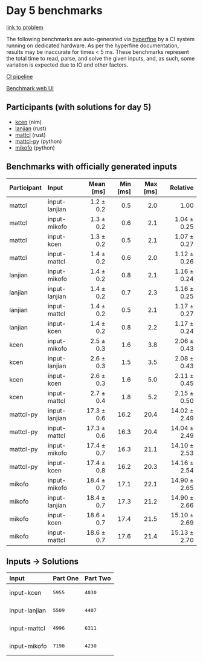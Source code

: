 # Day 5 benchmarks

[link to problem](https://adventofcode.com/2024/day/5)

The following benchmarks are auto-generated via
[hyperfine](https://github.com/sharkdp/hyperfine) by a CI system running on
dedicated hardware. As per the hyperfine documentation, results may be
inaccurate for times < 5 ms. These benchmarks represent the total time to read,
parse, and solve the given inputs, and, as such, some variation is expected due
to IO and other factors.

[CI pipeline](http://ci.papercode.net:8080/teams/main/pipelines/aoc2024)

[Benchmark web UI](https://aoc.ancalagon.black)


## Participants (with solutions for day 5)

- [kcen](https://github.com/kcen/aoc2024) (nim)
- [lanjian](https://github.com/lanjian/aoc-2024) (rust)
- [mattcl](https://github.com/mattcl/aoc2024) (rust)
- [mattcl-py](https://github.com/mattcl/aoc2024-py) (python)
- [mikofo](https://github.com/mikofo/aoc2024) (python)


## Benchmarks with officially generated inputs

| Participant | Input | Mean [ms] | Min [ms] | Max [ms] | Relative |
|:---|:---|---:|---:|---:|---:|
| mattcl | input-lanjian | 1.2 ± 0.2 | 0.5 | 2.0 | 1.00 |
| mattcl | input-mikofo | 1.3 ± 0.2 | 0.6 | 2.1 | 1.04 ± 0.25 |
| mattcl | input-kcen | 1.3 ± 0.2 | 0.5 | 2.1 | 1.07 ± 0.27 |
| mattcl | input-mattcl | 1.4 ± 0.2 | 0.6 | 2.0 | 1.12 ± 0.26 |
| lanjian | input-mikofo | 1.4 ± 0.2 | 0.8 | 2.1 | 1.16 ± 0.24 |
| lanjian | input-lanjian | 1.4 ± 0.2 | 0.7 | 2.3 | 1.16 ± 0.25 |
| lanjian | input-mattcl | 1.4 ± 0.2 | 0.5 | 2.1 | 1.17 ± 0.27 |
| lanjian | input-kcen | 1.4 ± 0.2 | 0.8 | 2.2 | 1.17 ± 0.24 |
| kcen | input-mikofo | 2.5 ± 0.3 | 1.6 | 3.8 | 2.06 ± 0.43 |
| kcen | input-lanjian | 2.6 ± 0.3 | 1.5 | 3.5 | 2.08 ± 0.43 |
| kcen | input-kcen | 2.6 ± 0.3 | 1.6 | 5.0 | 2.11 ± 0.45 |
| kcen | input-mattcl | 2.7 ± 0.4 | 1.8 | 5.2 | 2.15 ± 0.50 |
| mattcl-py | input-lanjian | 17.3 ± 0.6 | 16.2 | 20.4 | 14.02 ± 2.49 |
| mattcl-py | input-mattcl | 17.3 ± 0.6 | 16.3 | 20.4 | 14.04 ± 2.49 |
| mattcl-py | input-mikofo | 17.4 ± 0.7 | 16.3 | 21.1 | 14.10 ± 2.53 |
| mattcl-py | input-kcen | 17.4 ± 0.8 | 16.2 | 20.3 | 14.16 ± 2.54 |
| mikofo | input-mikofo | 18.4 ± 0.7 | 17.1 | 22.1 | 14.90 ± 2.65 |
| mikofo | input-lanjian | 18.4 ± 0.7 | 17.3 | 21.2 | 14.90 ± 2.66 |
| mikofo | input-kcen | 18.6 ± 0.7 | 17.4 | 21.5 | 15.10 ± 2.69 |
| mikofo | input-mattcl | 18.6 ± 0.7 | 17.6 | 21.4 | 15.13 ± 2.70 |


## Inputs -> Solutions

| Input | Part One | Part Two |
|:---|:---|:---|
|input-kcen|<pre>5955</pre>|<pre>4030</pre>|
|input-lanjian|<pre>5509</pre>|<pre>4407</pre>|
|input-mattcl|<pre>4996</pre>|<pre>6311</pre>|
|input-mikofo|<pre>7198</pre>|<pre>4230</pre>|